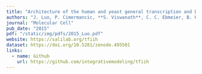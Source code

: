 ```yaml
---
title: "Architecture of the human and yeast general transcription and DNA repair factor TFIIH"
authors: "J. Luo, P. Cimermancic, **S. Viswanath**, C. C. Ebmeier, B. Kim, M. Dehecq, V. Raman, C.H. Greenberg, R. Pellarin, A. Sali, D. Taatjes, S. Hahn, J. Ranish"
journal: "Molecular Cell"
pub_date: "2015"
pdf: "/static/img/pdfs/2015_Luo.pdf"
website: https://salilab.org/tfiih
dataset: https://doi.org/10.5281/zenodo.495501 
links:
  - name: Github
    url: https://github.com/integrativemodeling/tfiih
---
```


